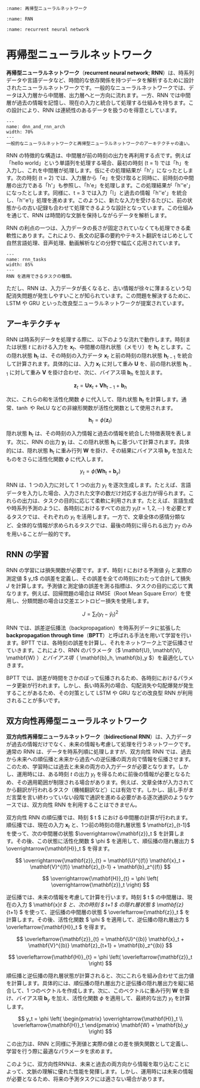 ```{index} さ 再帰型ニューラルネットワーク
:name: 再帰型ニューラルネットワーク
```

```{index} RNN
:name: RNN
```

```{index} recurrent neural network
:name: recurrent neural network
```


# 再帰型ニューラルネットワーク

**再帰型ニューラルネットワーク**（**recurrent neural network**; **RNN**）は、時系列データや言語データなど、時間的な依存関係を持つデータを解析するために設計されたニューラルネットワークです。一般的なニューラルネットワークでは、データは入力層から中間層、出力層へと一方向に流れます。一方、RNN では中間層が過去の情報を記憶し、現在の入力と統合して処理する仕組みを持ちます。この設計により、RNN は連続性のあるデータを扱うのを得意としています。


```{figure} ../_static/dnn_and_rnn_arch.png
---
name: dnn_and_rnn_arch
width: 70%
---
一般的なニューラルネットワークと再帰型ニューラルネットワークのアーキテクチャの違い。
```

RNN の特徴的な構造は、中間層が前の時刻の出力を再利用する点です。例えば「hello world」という単語列を処理する場合、最初の時刻 (t = 1) では「h」を入力し、これを中間層が処理します。仮にその処理結果が「h'」になったとします。次の時刻 (t = 2) では、入力層から「e」を受け取ると同時に、前時刻の中間層の出力である「h'」も参照し、「h'e」を処理します。この処理結果が「h''e'」になったとします。同様に、t = 3 では入力「l」と過去の情報「h''e'」を統合し、「h''e'l」処理を進めます。このように、新たな入力を受けるたびに、前の状態からの古い記録も合わせて処理できるような設計となっています。この仕組みを通じて、RNN は時間的な文脈を保持しながらデータを解析します。

RNN の利点の一つは、入力データの長さが固定されていなくても処理できる柔軟性にあります。これにより、長文の記事の要約やテキスト翻訳をはじめとして自然言語処理、音声処理、動画解析などの分野で幅広く応用されています。


```{figure} ../_static/rnn_tasks.png
---
name: rnn_tasks
width: 85%
---
RNN を適用できるタスクの種類。
```

ただし、RNN は、入力データが長くなると、古い情報が徐々に薄まるという勾配消失問題が発生しやすいことが知られています。この問題を解決するために、LSTM や GRU といった改良型ニューラルネットワークが提案されています。


## アーキテクチャ

RNN は時系列データを処理する際に、以下のような流れで動作します。時刻または状態 $t$ における入力を $\mathbf{x}_t$、中間層の隠れ状態（メモリ）を $\mathbf{h}_t$ とします。この隠れ状態 $\mathbf{h}_t$ は、その時刻の入力データ $\mathbf{x}_t$ と前の時刻の隠れ状態 $\mathbf{h}_{t-1}$ を統合して計算されます。具体的には、入力 $\mathbf{x}_t$ に対して重み $\mathbf{U}$ を、前の隠れ状態 $\mathbf{h}_{t-1}$ に対して重み $\mathbf{V}$ を掛け合わせ、次に、バイアス項 $\mathbf{b}_h$ を加えます。

$$
\mathbf{z}_{t} = \mathbf{U}\mathbf{x}_t + \mathbf{V}\mathbf{h}_{t-1} + \mathbf{b}_h 
$$

次に、これらの和を活性化関数 $\phi$ に代入して、隠れ状態 $\mathbf{h}_t$ を計算します。通常、$\tanh$ や $\text{ReLU}$ などの非線形関数が活性化関数として使用されます。

$$
\mathbf{h}_t = \phi \left( \mathbf{z}_{t} \right)
$$

隠れ状態 $\mathbf{h}_t$ は、その時刻の入力情報と過去の情報を統合した特徴表現を表します。次に、RNN の出力 $\mathbf{y}_t$ は、この隠れ状態 $\mathbf{h}_t$ に基づいて計算されます。具体的には、隠れ状態 $\mathbf{h}_t$ に重み行列 $\mathbf{W}$ を掛け、その結果にバイアス項 $\mathbf{b}_y$ を加えたものをさらに活性化関数 $\phi$ に代入します。

$$
y_t = \phi \left( \mathbf{W}\mathbf{h}_t + \mathbf{b}_y \right)
$$

RNN は、1 つの入力に対して 1 つの出力 $y_t$ を逐次生成します。たとえば、言語データを入力した場合、入力された文字の数だけ対応する出力が得られます。これらの出力は、タスクの目的に応じて柔軟に利用されます。たとえば、言語生成や時系列予測のように、各時刻におけるすべての出力 $y_t (t = 1, 2, \cdots)$ を必要とするタスクでは、それぞれの $y_t$ を活用します。一方で、文章全体の感情分類など、全体的な情報が求められるタスクでは、最後の時刻に得られる出力 $y_T$ のみを用いることが一般的です。


## RNN の学習

RNN の学習には損失関数が必要です。まず、時刻 $t$ における予測値 $\hat{y}_t$ と実際の測定値 $ y_t$ の誤差を定義し、その誤差を全ての時刻にわたって合計して損失 $J$ を計算します。予測値と測定値の誤差を測る指標は、タスクの目的に応じて異なります。例えば、回帰問題の場合は RMSE（Root Mean Square Error）を使用し、分類問題の場合は交差エントロピー損失を使用します。

$$
J = \sum_{t} \left( y_t - \hat{y}_t \right)^2
$$

RNN では、誤差逆伝播法（backpropagation）を時系列データに拡張した **backpropagation through time**（**BPTT**）と呼ばれる手法を用いて学習を行います。BPTT では、各時刻の誤差を計算し、それをネットワーク上で逆伝播させていきます。これにより、RNN のパラメータ（$ \mathbf{U}, \mathbf{V}, \mathbf{W} $）とバイアス項（$ \mathbf{b}_h, \mathbf{b}_y $）を最適化していきます。

BPTT では、誤差が時間をさかのぼって伝播されるため、各時刻におけるパラメータ更新が行われます。しかし、長い時系列の場合、勾配消失や勾配爆発が発生することがあるため、その対策として LSTM や GRU などの改良型 RNN が利用されることが多いです。



## 双方向性再帰型ニューラルネットワーク

**双方向性再帰型ニューラルネットワーク**（**bidirectional RNN**）は、入力データが過去の情報だけでなく、未来の情報も考慮して処理を行うネットワークです。通常の RNN は、データを時系列順に処理しますが、双方向性 RNN では、過去から未来への順伝播と未来から過去への逆伝播の両方向で情報を伝播させます。このため、学習時には過去と未来の両方の入力データが必要となります。しかし、運用時には、ある時刻 $t$ の出力 $y_t$ を得るために前後の情報が必要となるため、その適用範囲が制限される場合があります。例えば、文章全体が入力されてから翻訳が行われるタスク（機械翻訳など）には有効です。しかし、話し手がまだ言葉を言い終わっていない段階で通訳を進める必要がある逐次通訳のようなケースでは、双方向性 RNN を利用することはできません。


双方向性 RNN の順伝播では、時刻 $ t $ における中間層の計算が行われます。順伝播では、現在の入力 $\mathbf{x}_t$ と、1つ前の時刻の隠れ層状態 $ \mathbf{z}_{t-1}$ を使って、次の中間層の状態 $\overrightarrow{\mathbf{z}}_t $ を計算します。その後、この状態に活性化関数 $ \phi $ を適用して、順伝播の隠れ層出力 $ \overrightarrow{\mathbf{H}}_t $ を得ます。

$$
\overrightarrow{\mathbf{z}}_{t} = \mathbf{U}^{(f)} \mathbf{x}_t + \mathbf{V}^{(f)} \mathbf{z}_{t-1} + \mathbf{b}_z^{(f)}
$$

$$
\overrightarrow{\mathbf{H}}_{t} = \phi \left( \overrightarrow{\mathbf{z}}_t \right)
$$

逆伝播では、未来の情報を考慮して計算を行います。時刻 $ t $ の中間層は、現在の入力 $ \mathbf{x}_t $ と、次の時刻 $ t+1 $ の隠れ層状態 $ \mathbf{z}_{t+1} $ を使って、逆伝播の中間層の状態 $ \overleftarrow{\mathbf{z}}_t $ を計算します。その後、活性化関数 $ \phi $ を適用して、逆伝播の隠れ層出力 $ \overleftarrow{\mathbf{H}}_t $ を得ます。

$$
\overleftarrow{\mathbf{z}}_{t} = \mathbf{U}^{(b)} \mathbf{x}_t + \mathbf{V}^{(b)} \mathbf{z}_{t+1} + \mathbf{b}_z^{(b)}
$$

$$
\overleftarrow{\mathbf{H}}_{t} = \phi \left( \overleftarrow{\mathbf{z}}_t \right)
$$


順伝播と逆伝播の隠れ層状態が計算されると、次にこれらを組み合わせて出力値を計算します。具体的には、順伝播の隠れ層出力と逆伝播の隠れ層出力を縦に結合して、1 つのベクトルを作成します。次に、このベクトルに重み行列 $\mathbf{W}$ を掛け、バイアス項 $\mathbf{b}_y$ を加え、活性化関数 $\phi$ を適用して、最終的な出力 $y_t$ を計算します。

$$
y_t = \phi \left( \begin{pmatrix} \overrightarrow{\mathbf{H}}_t \\ \overleftarrow{\mathbf{H}}_t \end{pmatrix} \mathbf{W} + \mathbf{b}_y \right)
$$

この出力は、RNN と同様に予測値と実際の値との差を損失関数として定義し、学習を行う際に最適なパラメータを求めます。

このように、双方向性RNNは、未来と過去の両方向から情報を取り込むことによって、文脈の理解に優れた性能を発揮します。しかし、運用時には未来の情報が必要となるため、将来の予測タスクには適さない場合があります。

